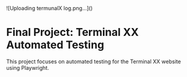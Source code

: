  <div>![Uploading termunalX log.png…]()
<body>
        <h1>Final Project: Terminal XX Automated Testing</h1>
        <p>This project focuses on automated testing for the Terminal XX website using Playwright.</p>
    </div>
    
</body>


